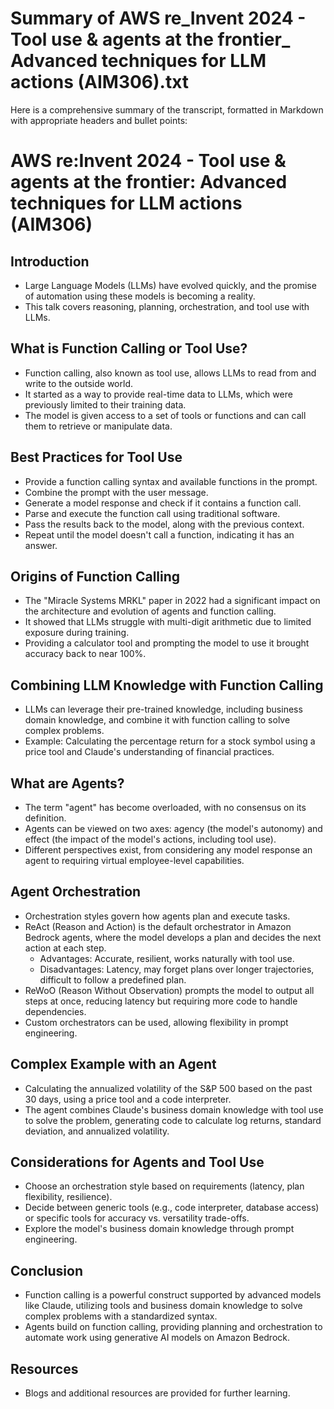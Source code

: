 # Summary of AWS re_Invent 2024 - Tool use & agents at the frontier_ Advanced techniques for LLM actions (AIM306).txt

Here is a comprehensive summary of the transcript, formatted in Markdown with appropriate headers and bullet points:

# AWS re:Invent 2024 - Tool use & agents at the frontier: Advanced techniques for LLM actions (AIM306)

## Introduction

- Large Language Models (LLMs) have evolved quickly, and the promise of automation using these models is becoming a reality.
- This talk covers reasoning, planning, orchestration, and tool use with LLMs.

## What is Function Calling or Tool Use?

- Function calling, also known as tool use, allows LLMs to read from and write to the outside world.
- It started as a way to provide real-time data to LLMs, which were previously limited to their training data.
- The model is given access to a set of tools or functions and can call them to retrieve or manipulate data.

## Best Practices for Tool Use

- Provide a function calling syntax and available functions in the prompt.
- Combine the prompt with the user message.
- Generate a model response and check if it contains a function call.
- Parse and execute the function call using traditional software.
- Pass the results back to the model, along with the previous context.
- Repeat until the model doesn't call a function, indicating it has an answer.

## Origins of Function Calling

- The "Miracle Systems MRKL" paper in 2022 had a significant impact on the architecture and evolution of agents and function calling.
- It showed that LLMs struggle with multi-digit arithmetic due to limited exposure during training.
- Providing a calculator tool and prompting the model to use it brought accuracy back to near 100%.

## Combining LLM Knowledge with Function Calling

- LLMs can leverage their pre-trained knowledge, including business domain knowledge, and combine it with function calling to solve complex problems.
- Example: Calculating the percentage return for a stock symbol using a price tool and Claude's understanding of financial practices.

## What are Agents?

- The term "agent" has become overloaded, with no consensus on its definition.
- Agents can be viewed on two axes: agency (the model's autonomy) and effect (the impact of the model's actions, including tool use).
- Different perspectives exist, from considering any model response an agent to requiring virtual employee-level capabilities.

## Agent Orchestration

- Orchestration styles govern how agents plan and execute tasks.
- ReAct (Reason and Action) is the default orchestrator in Amazon Bedrock agents, where the model develops a plan and decides the next action at each step.
  - Advantages: Accurate, resilient, works naturally with tool use.
  - Disadvantages: Latency, may forget plans over longer trajectories, difficult to follow a predefined plan.
- ReWoO (Reason Without Observation) prompts the model to output all steps at once, reducing latency but requiring more code to handle dependencies.
- Custom orchestrators can be used, allowing flexibility in prompt engineering.

## Complex Example with an Agent

- Calculating the annualized volatility of the S&P 500 based on the past 30 days, using a price tool and a code interpreter.
- The agent combines Claude's business domain knowledge with tool use to solve the problem, generating code to calculate log returns, standard deviation, and annualized volatility.

## Considerations for Agents and Tool Use

- Choose an orchestration style based on requirements (latency, plan flexibility, resilience).
- Decide between generic tools (e.g., code interpreter, database access) or specific tools for accuracy vs. versatility trade-offs.
- Explore the model's business domain knowledge through prompt engineering.

## Conclusion

- Function calling is a powerful construct supported by advanced models like Claude, utilizing tools and business domain knowledge to solve complex problems with a standardized syntax.
- Agents build on function calling, providing planning and orchestration to automate work using generative AI models on Amazon Bedrock.

## Resources

- Blogs and additional resources are provided for further learning.
